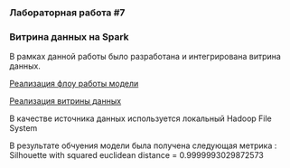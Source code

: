 ### Лабораторная работа #7
### Витрина данных на Spark
В рамках данной работы было разработана и интегрирована витрина данных.

[Реализация флоу работы модели](src/main/scala/Main.scala)

[Реализация витрины данных](src/main/scala/Showcase.scala)

В качестве источника данных используется локальный Hadoop File System

В результате обчуения модели была получена следующая метрика : 
Silhouette with squared euclidean distance = 0.9999993029872573

